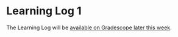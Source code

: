 # Learning Log 1

The Learning Log will be [available on Gradescope later this week](https://www.gradescope.ca/courses/4591/assignments/18558).
